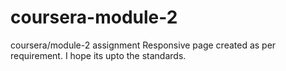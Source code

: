 # coursera-module-2
coursera/module-2 assignment 
Responsive page created as per requirement. I hope its upto the standards.
